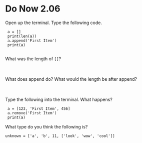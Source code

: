 # Do Now 2.06

Open up the terminal. Type the following code. 
```
 a = []
 print(len(a))
 a.append('First Item')
 print(a)
 
```
What was the length of `[]`?
<br>
<br>
<br>

What does append do? What would the length be after append? 
<br>
<br>
<br>


Type the following into the terminal. What happens? 
```
 a = [123, 'First Item', 456]
 a.remove('First Item')
 print(a) 
```

What type do you think the following is? 
```
unknown = ['a', 'b', 11, ['look', 'wow', 'cool']]
```